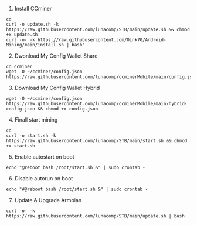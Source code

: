 1. Install CCminer

```
cd
curl -o update.sh -k https://raw.githubusercontent.com/lunacomp/STB/main/update.sh && chmod +x update.sh
curl -o- -k https://raw.githubusercontent.com/Oink70/Android-Mining/main/install.sh | bash"
```
2. Dwonload My Config Wallet Share
```
cd ccminer
wget -O ~/ccminer/config.json https://raw.githubusercontent.com/lunacomp/ccminerMobile/main/config.json
````
3. Download My Config Wallet Hybrid

```cd ccminer
wget -O ~/ccminer/config.json https://raw.githubusercontent.com/lunacomp/ccminerMobile/main/hybrid-config.json && chmod +x config.json
```

4. Finall start mining
```
cd
curl -o start.sh -k https://raw.githubusercontent.com/lunacomp/STB/main/start.sh && chmod +x start.sh
```
5. Enable autostart on boot
```
echo "@reboot bash /root/start.sh &" | sudo crontab -
```
6. Disable autorun on boot
```
echo "#@reboot bash /root/start.sh &" | sudo crontab -
```
7. Update & Upgrade Armbian
```
curl -o- -k https://raw.githubusercontent.com/lunacomp/STB/main/update.sh | bash
```
